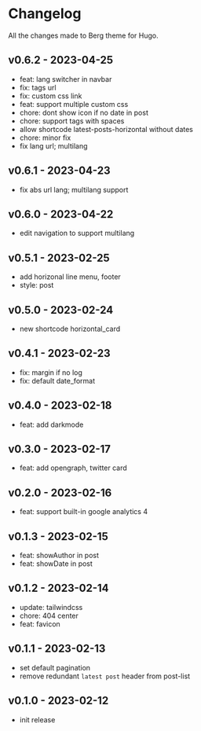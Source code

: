 # Changelog

All the changes made to Berg theme for Hugo.

## v0.6.2 - 2023-04-25

- feat: lang switcher in navbar
- fix: tags url
- fix: custom css link
- feat: support multiple custom css
- chore: dont show icon if no date in post
- chore: support tags with spaces
- allow shortcode latest-posts-horizontal without dates
- chore: minor fix 
- fix lang url; multilang

## v0.6.1 - 2023-04-23

- fix abs url lang; multilang support

## v0.6.0 - 2023-04-22

- edit navigation to support multilang

## v0.5.1 - 2023-02-25

- add horizonal line menu, footer
- style: post

## v0.5.0 - 2023-02-24

- new shortcode horizontal_card
 
## v0.4.1 - 2023-02-23

- fix: margin if no log
- fix: default date_format
 
## v0.4.0 - 2023-02-18

- feat: add darkmode
 
## v0.3.0 - 2023-02-17

- feat: add opengraph, twitter card

## v0.2.0 - 2023-02-16

- feat: support built-in google analytics 4

## v0.1.3 - 2023-02-15

- feat: showAuthor in post
- feat: showDate in post

## v0.1.2 - 2023-02-14

- update: tailwindcss
- chore: 404 center
- feat: favicon

## v0.1.1 - 2023-02-13

- set default pagination
- remove redundant `latest post` header from post-list

## v0.1.0 - 2023-02-12

- init release
